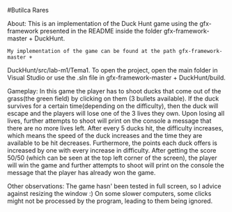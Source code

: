 #Butilca Rares

About:
    This is an implementation of the Duck Hunt game using the gfx-framework presented in the README
inside the folder gfx-framework-master + DuckHunt.

    My implementation of the game can be found at the path gfx-framework-master +
DuckHunt/src/lab-m1/Tema1. To open the project, open the main folder in Visual Studio or use the
.sln file in gfx-framework-master + DuckHunt/build.

Gameplay:
    In this game the player has to shoot ducks that come out of the grass(the green field) by
clicking on them (3 bullets available). If the duck survives for a certain time(depending on
the difficulty), then the duck will escape and the players will lose one of the 3 lives they own.
Upon losing all lives, further attempts to shoot will print on the console a message that there are
no more lives left.
    After every 5 ducks hit, the difficulty increases, which means the speed of the duck increases
and the time they are available to be hit decreases. Furthermore, the points each duck offers is
increased by one with every increase in difficulty. After getting the score 50/50 (which can be seen
at the top left corner of the screen), the player will win the game and further attempts to shoot
will print on the console the message that the player has already won the game.

Other observations:
    The game hasn' been tested in full screen, so I advice against resizing the window :)
    On some slower computers, some clicks might not be processed by the program, leading to them
being ignored.
